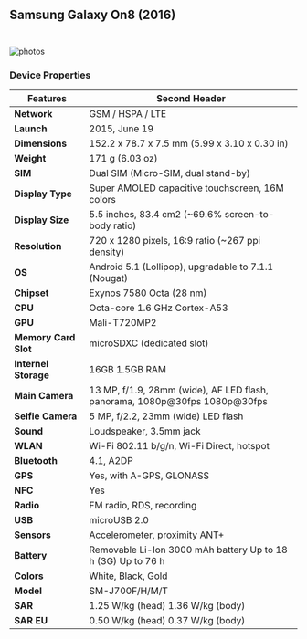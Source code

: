 ## Samsung Galaxy On8 (2016) <br><br>
 ![photos](https://fdn2.gsmarena.com/vv/pics/samsung/samsung-galaxy-j7-j700f-1.jpg)
### Device Properties
 Features  | Second Header
------------- | -------------
**Network**  | 	GSM / HSPA / LTE
**Launch**  | 2015, June 19
**Dimensions** | 152.2 x 78.7 x 7.5 mm (5.99 x 3.10 x 0.30 in)
**Weight** | 171 g (6.03 oz)
**SIM** | Dual SIM (Micro-SIM, dual stand-by)
**Display Type** | Super AMOLED capacitive touchscreen, 16M colors
**Display Size** | 	5.5 inches, 83.4 cm2 (~69.6% screen-to-body ratio)
**Resolution** | 	720 x 1280 pixels, 16:9 ratio (~267 ppi density)
**OS** | Android 5.1 (Lollipop), upgradable to 7.1.1 (Nougat)
**Chipset** | 	Exynos 7580 Octa (28 nm)
**CPU** | Octa-core 1.6 GHz Cortex-A53
**GPU** | Mali-T720MP2
**Memory Card Slot** | 	microSDXC (dedicated slot)
**Internel Storage** | 	16GB 1.5GB RAM
**Main Camera** | 13 MP, f/1.9, 28mm (wide), AF LED flash, panorama, 1080p@30fps 	1080p@30fps
**Selfie Camera** | 	5 MP, f/2.2, 23mm (wide) LED flash
**Sound** | Loudspeaker, 3.5mm jack
**WLAN** | Wi-Fi 802.11 b/g/n, Wi-Fi Direct, hotspot
**Bluetooth** | 4.1, A2DP
**GPS** | Yes, with A-GPS, GLONASS
**NFC** | Yes
**Radio** | FM radio, RDS, recording
**USB** | microUSB 2.0
**Sensors** | Accelerometer, proximity 	ANT+
**Battery** | Removable Li-Ion 3000 mAh battery	Up to 18 h (3G)	Up to 76 h
**Colors** |	White, Black, Gold
**Model** |	SM-J700F/H/M/T
**SAR** |	1.25 W/kg (head)     1.36 W/kg (body)    
**SAR EU** | 0.50 W/kg (head)     0.37 W/kg (body)      
